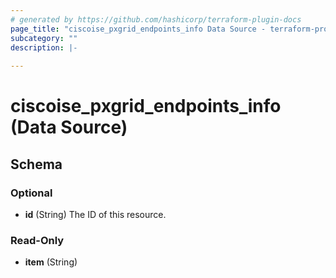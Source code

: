 ```yaml
---
# generated by https://github.com/hashicorp/terraform-plugin-docs
page_title: "ciscoise_pxgrid_endpoints_info Data Source - terraform-provider-ciscoise"
subcategory: ""
description: |-
  
---
```


# ciscoise_pxgrid_endpoints_info (Data Source)





<!-- schema generated by tfplugindocs -->
## Schema

### Optional

- **id** (String) The ID of this resource.

### Read-Only

- **item** (String)


